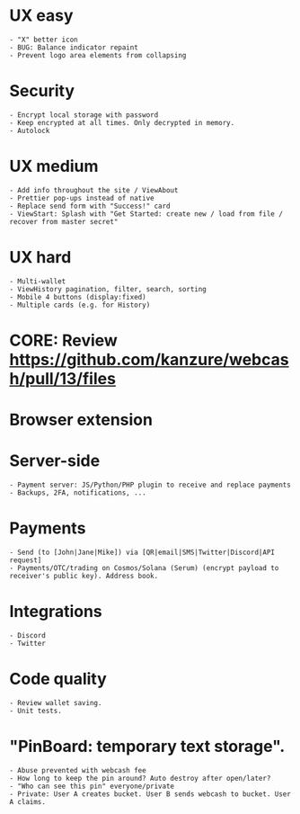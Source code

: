 # UX easy
    - "X" better icon
    - BUG: Balance indicator repaint
    - Prevent logo area elements from collapsing

# Security
    - Encrypt local storage with password
    - Keep encrypted at all times. Only decrypted in memory.
    - Autolock

# UX medium
    - Add info throughout the site / ViewAbout
    - Prettier pop-ups instead of native
    - Replace send form with "Success!" card
    - ViewStart: Splash with "Get Started: create new / load from file / recover from master secret"

# UX hard
    - Multi-wallet
    - ViewHistory pagination, filter, search, sorting
    - Mobile 4 buttons (display:fixed)
    - Multiple cards (e.g. for History)

# CORE: Review https://github.com/kanzure/webcash/pull/13/files

# Browser extension

# Server-side
    - Payment server: JS/Python/PHP plugin to receive and replace payments
    - Backups, 2FA, notifications, ...

# Payments
    - Send (to [John|Jane|Mike]) via [QR|email|SMS|Twitter|Discord|API request]
    - Payments/OTC/trading on Cosmos/Solana (Serum) (encrypt payload to receiver's public key). Address book.

# Integrations
    - Discord
    - Twitter

# Code quality
    - Review wallet saving.
    - Unit tests.

# "PinBoard: temporary text storage".
    - Abuse prevented with webcash fee
    - How long to keep the pin around? Auto destroy after open/later?
    - "Who can see this pin" everyone/private
    - Private: User A creates bucket. User B sends webcash to bucket. User A claims.
